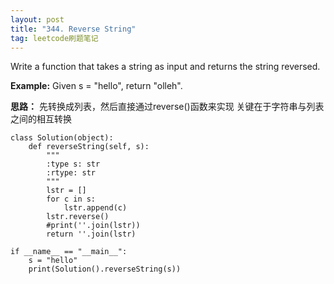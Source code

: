 ```yaml
---
layout: post
title: "344. Reverse String"
tag: leetcode刷题笔记
---
```

Write a function that takes a string as input and returns the string reversed.

**Example:**
Given s = "hello", return "olleh".

**思路：**
先转换成列表，然后直接通过reverse()函数来实现
关键在于字符串与列表之间的相互转换

~~~
class Solution(object):
    def reverseString(self, s):
        """
        :type s: str
        :rtype: str
        """
        lstr = []
        for c in s:
            lstr.append(c)
        lstr.reverse()
        #print(''.join(lstr))
        return ''.join(lstr)

if __name__ == "__main__":
    s = "hello"
    print(Solution().reverseString(s))
~~~

